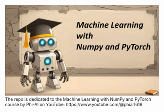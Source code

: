 <img src="machine learning_thumbnail_template.png">
The repo is dedicated to the Machine Learning with NumPy and PyTorch course by Phi-AI on YouTube:
https://www.youtube.com/@phiai1618


